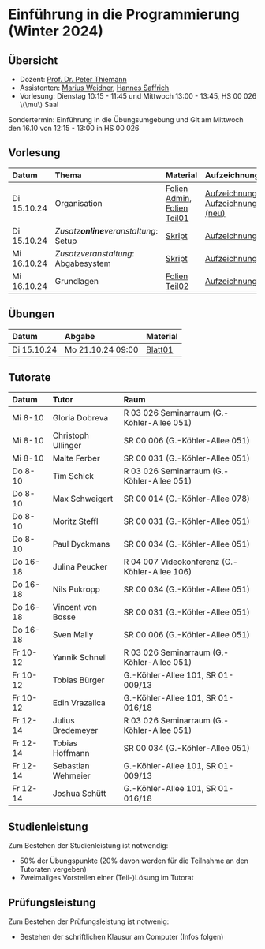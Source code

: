 # Einführung in die Programmierung (Winter 2024)

## Übersicht

- Dozent: [Prof. Dr. Peter Thiemann](/team/thiemann.md)
- Assistenten: [Marius Weidner](/team/weidner.md), [Hannes Saffrich](/team/saffrich.md)
- Vorlesung: Dienstag 10:15 - 11:45 und Mittwoch 13:00 - 13:45, HS 00 026 \\(\mu\\) Saal

<div class="warning">
Sondertermin: Einführung in die Übungsumgebung und Git am Mittwoch den 16.10 von 12:15 - 13:00 in HS 00 026
</div>

## Vorlesung

| Datum | Thema | Material | Aufzeichnung 
|:-----|:-----|:-----|:-----|
| Di 15.10.24 | Organisation | [Folien Admin][lecture00-slides], [Folien Teil01][lecture00-slides1] | [Aufzeichnung/Livestream][lecture00-recording], [Aufzeichnung/Livestream (neu)][lecture00-recording2] |
| Di 15.10.24 | _Zusatz**online**veranstaltung_: Setup | [Skript][lecture01-script1] | [Aufzeichnung][lecture01-recording1] |
| Mi 16.10.24 | _Zusatzveranstaltung_: Abgabesystem | [Skript][lecture01-script2] | [Aufzeichnung][lecture01-recording2] |
| Mi 16.10.24 | Grundlagen | [Folien Teil02][lecture01-slides] | [Aufzeichnung/Livestream][lecture01-recording] |

[lecture00-slides]: /teaching/24ws/eidp/slides/infoI00.pdf
[lecture00-slides1]: /teaching/24ws/eidp/slides/infoI01.pdf
[lecture00-recording]: https://youtube.com/live/-nFgzzCVJrY?feature=share
[lecture00-recording2]: https://www.youtube.com/live/J81G34P3p2A?si=foKaHbgczjZGyKxh
[lecture01-script1]: eidp/setup.html
[lecture01-script2]: eidp/abgabesystem.html
[lecture01-recording1]: https://www.youtube.com/watch?v=j3-4dp5xSKk
[lecture01-recording2]: /teaching/24ws/eidp.html
[lecture01-slides]: /teaching/24ws/eidp/slides/infoI02.pdf
[lecture01-recording]: https://youtube.com/live/MX8tROqkNtU?feature=share


## Übungen

| Datum | Abgabe | Material |
|:-----|:-----|:-----|
| Di 15.10.24 | Mo 21.10.24 09:00 | [Blatt01][exercise01-pdf]

[exercise01-pdf]: /teaching/24ws/eidp/exercises/sheet01.pdf

## Tutorate

| Datum | Tutor | Raum |
|:-----|:-----|:-----|
| Mi 8-10 | Gloria Dobreva | R 03 026 Seminarraum (G.-Köhler-Allee 051) |
| Mi 8-10 | Christoph Ullinger | SR 00 006 (G.-Köhler-Allee 051) |
| Mi 8-10 | Malte Ferber | SR 00 031 (G.-Köhler-Allee 051) |
| Do 8-10 | Tim Schick |  R 03 026 Seminarraum (G.-Köhler-Allee 051) |
| Do 8-10 | Max Schweigert | SR 00 014 (G.-Köhler-Allee 078) |
| Do 8-10 | Moritz Steffl | SR 00 031 (G.-Köhler-Allee 051) |
| Do 8-10 | Paul Dyckmans | SR 00 034 (G.-Köhler-Allee 051) |
| Do 16-18 | Julina Peucker  | R 04 007 Videokonferenz (G.-Köhler-Allee 106) |
| Do 16-18 | Nils Pukropp | SR 00 034 (G.-Köhler-Allee 051) |
| Do 16-18 | Vincent von Bosse | SR 00 031 (G.-Köhler-Allee 051) |
| Do 16-18 | Sven Mally | SR 00 006 (G.-Köhler-Allee 051) |
| Fr 10-12 | Yannik Schnell | R 03 026 Seminarraum (G.-Köhler-Allee 051) |
| Fr 10-12 | Tobias Bürger | G.-Köhler-Allee 101, SR 01-009/13 |
| Fr 10-12 | Edin Vrazalica | G.-Köhler-Allee 101, SR 01-016/18 |
| Fr 12-14 | Julius Bredemeyer | R 03 026 Seminarraum (G.-Köhler-Allee 051) |
| Fr 12-14 | Tobias Hoffmann | SR 00 034 (G.-Köhler-Allee 051) |
| Fr 12-14 | Sebastian Wehmeier | G.-Köhler-Allee 101, SR 01-009/13 |
| Fr 12-14 | Joshua Schütt | G.-Köhler-Allee 101, SR 01-016/18 |
## Studienleistung

Zum Bestehen der Studienleistung ist notwendig:
- 50% der Übungspunkte (20% davon werden für die Teilnahme an den Tutoraten vergeben)
- Zweimaliges Vorstellen einer (Teil-)Lösung im Tutorat 

## Prüfungsleistung

Zum Bestehen der Prüfungsleistung ist notwenig:
- Bestehen der schriftlichen Klausur am Computer (Infos folgen)